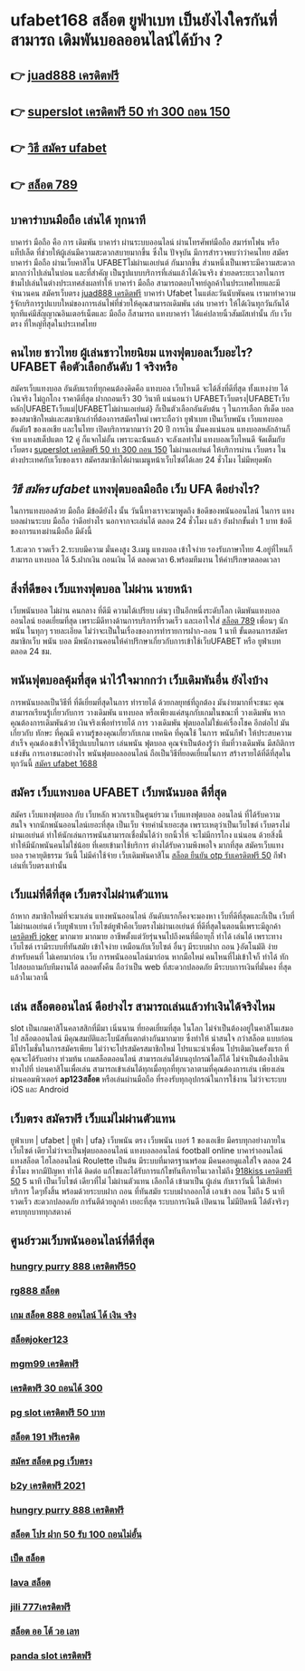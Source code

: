 # ufabet168 สล็อต ยูฟ่าเบท เป็นยังไงใครกันที่สามารถ เดิมพันบอลออนไลน์ได้บ้าง ?

## 👉 [juad888 เครดิตฟรี](https://www.ufaeat.com/)
## 👉 [superslot เครดิตฟรี 50 ทำ 300 ถอน 150](https://www.ufaeat.com/credit-free-50/)
## 👉 [วิธี สมัคร ufabet](https://www.ufaeat.com/credit-free-50/)
## 👉 [สล็อต 789](https://www.ufaeat.com/ทางเข้ายูฟ่าเบท-ufabet/)

##  บาคาร่าบนมือถือ เล่นได้ ทุกนาที 

บาคาร่า มือถือ คือ การ  เดิมพัน  บาคาร่า ผ่านระบบออนไลน์ ผ่านโทรศัพท์มือถือ สมาร์ทโฟน หรือ แท็ปเล็ต ที่ช่วยให้ผู้เล่นมีความสะดวกสบายมากขึ้น ซึ่งใน ปัจจุบัน  มีการสำรวจพบว่าว่าคนไทย สมัครบาคาร่า มือถือ ผ่านเว็บคาสิโน UFABETไม่ผ่านเอเย่นต์  กันมากขึ้น ส่วนหนึ่งเป็นเพราะมีความสะดวกมากกว่าไปเล่นในบ่อน และที่สำคัญ เป็นรูปแบบบริการที่เล่นแล้วได้เงินจริง ช่วยลดระยะเวลาในการข้ามไปเล่นในต่างประเทศส่งผลทำให้ บาคาร่า มือถือ สามารถตอบโจทย์ลูกค้าในประเทศไทยและมีจำนวนคน  สมัครเว็บตรง [juad888 เครดิตฟรี](https://www.ufaeat.com/credit-free-50/) บาคาร่า Ufabet  ในแต่ละวันนับพันคน เรามาทำความรู้จักบริการรูปแบบใหม่ของการเล่นไพ่ที่ช่วยให้คุณสามารถเดิมพัน  เล่น บาคาร่า ให้ได้เงินทุกวันกันได้ทุกทีแค่มีสัญญาณอินเตอร์เน็ตและ มือถือ ก็สามารถ แทงบาคาร่า ได้แค่ปลายนิ้วสัมผัสเท่านั้น กับ  เว็บตรง  ที่ใหญ่ที่สุดในประเทศไทย


## คนไทย ชาวไทย ผู้เล่นชาวไทยนิยม แทงฟุตบอลเว็บอะไร? UFABET คือตัวเลือกอันดับ 1 จริงหรือ

สมัครเว็บแทงบอล อันดับแรกที่ทุกคนต้องคิดคือ แทงบอล เว็บไหนดี  จะได้สิ่งที่ดีที่สุด ทั้งแทงง่าย ได้เงินจริง ไม่ถูกโกง ราคาดีที่สุด ฝากถอนเร็ว 30 วินาที  แน่นอนว่า UFABETเว็บตรง|UFABETเว็บหลัก|UFABETเว็บแม่|UFABETไม่ผ่านเอเย่นต์}   ก็เป็นตัวเลือกอันดับต้น ๆ ในการเลือก ทีเด็ด บอล ของสมาชิกใหม่และสมาชิกเก่าที่ต้องการสมัครใหม่ เพราะถือว่า ยูฟ่าเบท เป็นเว็บพนัน เว็บแทงบอล อันดับ1 ของเอเชีย และในไทย เปิดบริการมากมาว่า 20 ปี การเงิน มั่นคงแน่นอน แทงบอลหลักล้านก็จ่าย แทงสเต็ปแตก 12  คู่ ก็แจกไม่อั้น เพราะฉะน้้นแล้ว จะลังเลทำไม่ แทงบอลเว็บไหนดี จัดเต็มกับ เว็บตรง [superslot เครดิตฟรี 50 ทำ 300 ถอน 150](https://www.ufaeat.com/credit-free-50/) ไม่ผ่านเอเย่นต์ ให้บริการผ่าน เว็บตรง ในต่างประเทศกับเว็บของเรา สมัครสมาชิกได้ผ่านเมนูหน้าเว็บไซต์ได้เลย 24 ชั่วโมง ไม่มีหยุดพัก


##  ***วิธี สมัคร ufabet*** แทงฟุตบอลมือถือ  เว็บ UFA  ดีอย่างไร?

ในการแทงบอลด้วย มือถือ มีข้อดียังไง  นั้น วันนี้ทางเราจะมาพูดถึง  ข้อดีของพนันออนไลน์ ในการ แทงบอลผ่านระบบ มือถือ ว่าดีอย่างไร นอกจากจะเล่นได้  ตลอด 24 ชั่วโมง  แล้ว ยังฝากขั้นต่ำ 1 บาท   ข้อดีของการแทงผ่านมือถือ มีดังนี้

1.สะดวก รวดเร็ว
2.ระบบมีความ  มั่นคงสูง 
3.เมนู แทงบอล เข้าใจง่าย รองรับภาษาไทย
4.อยู่ที่ไหนก็สามารถ แทงบอล ได้
5.ฝากเงิน ถอนเงิน ได้ ตลอดเวลา
6.พร้อมทีมงาน ให้คำปรึกษาตลอดเวลา


##  สิ่งที่ดีของ เว็บแทงฟุตบอล ไม่ผ่าน นายหน้า 

 เว็บพนันบอล  ไม่ผ่าน คนกลาง  ที่ดีมี ความได้เปรียบ เด่นๆ เป็นอีกหนึ่งระดับโลก  เดิมพันแทงบอลออนไลน์ ยอดเยี่ยมที่สุด  เพราะมีดีทางด้านการบริการที่รวดเร็ว และเอาใจใส่ [สล็อต 789](https://www.ufaeat.com/ufabet-master-login/) เพื่อนๆ นักพนัน  ในทุกๆ รายละเอียด ไม่ว่าจะเป็นในเรื่องของการทำรายการฝาก-ถอน  1 นาที   ขั้นตอนการสมัครสมาชิกเว็บ พนัน บอล   มีพนักงานคอนให้คำปรึกษาเกี่ยวกับการเข้าใช้เว็บUFABET หรือ ยูฟ่าเบท ตลอด 24 ชม.


##  พนันฟุตบอลคุ้มที่สุด  น่าไว้ใจมากกว่า เว็บเดิมพันอื่น ยังไงบ้าง

 การพนันบอลเป็นวิธีที่ ที่ดีเยี่ยมที่สุดในการ ทำรายได้ ด้วยกลยุทธ์ที่ถูกต้อง มันง่ายมากที่จะชนะ คุณสามารถเรียนรู้เกี่ยวกับการ วางเดิมพัน แทงบอล หรือเพียงแค่สนุกกับเกมในขณะที่ วางเดิมพัน หากคุณต้องการเดิมพันด้วย เงินจริงเพื่อทำรายได้ การ วางเดิมพัน ฟุตบอลไม่ใช่แค่เรื่องโชค  อีกต่อไป มันเกี่ยวกับ ทักษะ ที่คุณมี ความรู้ของคุณเกี่ยวกับเกม เทคนิค ที่คุณใช้ ในการ พนันกีฬา ให้ประสบความสำเร็จ คุณต้องเข้าใจวิธีรูปแบบในการ เล่นพนัน ฟุตบอล คุณจำเป็นต้องรู้ว่า ทีมที่วางเดิมพัน มีสถิติการแข่งขัน การเอาชนะอย่างไร พนันฟุตบอลออนไลน์ ถือเป็นวิธีที่ยอดเยี่ยมในการ สร้างรายได้ที่ดีที่สุดในทุกวันนี้ [สมัคร ufabet 1688](https://www.ufaeat.com/regis-ufabet-master-free/) 

## สมัคร เว็บแทงบอล UFABET เว็บพนันบอล ดีที่สุด

สมัคร เว็บแทงฟุตบอล  กับ เว็บหลัก พวกเราเป็นศูนย์รวม เว็บแทงฟุตบอล ออนไลน์ ที่ได้รับความสนใจ จากนักพนันออนไลน์เยอะที่สุด เป็นเว็บ จ่ายค่าน้ำเยอะสุด เพราะเหตุว่าเป็นเว็บไซต์ เว็บตรงไม่ผ่านเอเย่นต์ ทำให้นักเล่นการพนันสามารถเชื่อมั่นได้ว่า ยกนิ้วให้ จะไม่มีการโกง แน่นอน ด้วยสิ่งนี้ทำให้มีนักพนันคนไม่ใช่น้อย ที่เคยเข้ามาใช้บริการ ต่างได้รับความพึงพอใจ มากที่สุด สมัครเว็บแทงบอล   ราคายุติธรรม วันนี้ ไม่มีค่าใช้จ่าย เว็บเดิมพันคาสิโน [สล็อต ยืนยัน otp รับเครดิตฟรี 50](https://www.ufaeat.com/register/) กีฬา เล่นที่เว็บตรงเท่านั้น


##  เว็บแม่ที่ดีที่สุด  เว็บตรงไม่ผ่านตัวแทน 

ถ้าหาก สมาชิกใหม่ที่จะมาเล่น แทงพนันออนไลน์ อันดับแรกก็คงจะมองหา เว็บที่ดีที่สุดและก็เป็น เว็บที่ไม่ผ่านเอเย่นต์  เว็บยูฟ่าเบท เว็บไซต์ยูฟ่าคือเว็บตรงไม่ผ่านเอเย่นต์  ที่ดีที่สุดในตอนนี้เพราะมีลูกค้า [เครดิตฟรี joker](https://www.ufaeat.com/regis-ufabet-master-free/) มากมาย  มากมาย อาชีพตั้งแต่วัยรุ่นจนไปถึงคนที่มีอายุก็ ทำได้ เล่นได้ เพราะทางเว็บไซต์ เรามีระบบที่ทันสมัย  เข้าใจง่าย เหมือนกับเว็บไซต์ อื่นๆ มีระบบฝาก  ถอน }อัตโนมัติ ง่ายสำหรับคนที่ ไม่เคยมาก่อน เว็บ การพนันออนไลน์มาก่อน หากมือใหม่ คนไหนที่ไม่เข้าใจก็ ทำได้ ทักไปสอบถามกับทีมงานได้ ตลอดทั้งคืน ถือว่าเป็น web ที่สะดวกปลอดภัย มีระบบการเงินที่มั่นคง ที่สุดแล้วในเวลานี้ 


## เล่น สล็อตออนไลน์ ดีอย่างไร สามารถเล่นแล้วทำเงินได้จริงไหม

 slot เป็นเกมคาสิโนคลาสสิกที่มีมา เนิ่นนาน    ที่ยอดเยี่ยมที่สุด ในโลก ไม่จำเป็นต้องอยู่ในคาสิโนเสมอไป สล็อตออนไลน์ มีคุณสมบัติและโบนัสที่แตกต่างกันมากมาย ซึ่งทำให้ น่าสนใจ กว่าสล็อต แบบก่อน มีโปรโมชั่นในการสมัครเพียบ ไม่ว่าจะโปรสมัครสมาชิกใหม่ โปรแนะนำเพื่อน โปรเติมเงินครั้งแรก ที่คุณจะได้รับอย่าง ท่วมท้น   เกมสล็อตออนไลน์ สามารถเล่นได้บนอุปกรณ์ใดก็ได้ ไม่จำเป็นต้องไปเดินทางไปที่ บ่อนคาสิโนเพื่อเล่น สามารถเข้าเล่นได้ทุกเมื่อทุกที่ทุกเวลาตามที่คุณต้องการเล่น เพียงเล่นผ่านคอมพิวเตอร์ **ap123สล็อต** หรือเล่นผ่านมือถือ ที่รองรับทุกอุปกรณ์ในการใช้งาน ไม่ว่าจะระบบ iOS และ Android

## เว็บตรง สมัครฟรี  เว็บแม่ไม่ผ่านตัวแทน 

ยูฟ่าเบท | ufabet | ยูฟ่า | ufa} เว็บพนัน ตรง     เว็บพนัน  เบอร์ 1 ของเอเชีย มีครบทุกอย่างภายในเว็บไซต์ เดียวไม่ว่าจะเป็นฟุตบอลออนไลน์ แทงบอลออนไลน์ football online บาคาร่าออนไลน์    แทงสล็อต ไฮโลออนไลน์    Roulette   เป็นต้น มีระบบที่มาตรฐานพร้อม มีคนคอยดูแลใส่ใจ ตลอด 24 ชั่วโมง  หากมีปัญหา ทำได้ ติดต่อ แก้ไขและได้รับการแก้ไขทันทีภายในเวลาไม่ถึง [918kiss เครดิตฟรี 50](https://www.ufaeat.com/ทางเข้ายูฟ่าเบท-ufabet/) 5 นาที เป็นเว็บไซต์ เดียวที่ไม่ ไม่ผ่านตัวแทน  เลือกได้ เข้ามาเป็น ผู้เล่น กับเราวันนี้ ไม่เสียค่าบริการ ใดๆทั้งสิ้น พร้อมด้วยระบบฝาก  ถอน ที่ทันสมัย ระบบฝากออกโต้  เอาเข้า ถอน ไม่ถึง 5 นาที รวดเร็ว สะดวกปลอดภัย การันตีด้วยลูกค้า  เยอะที่สุด ระบบการเงินดี  เปิดนาน ไม่มีปิดหนี ได้ตังจริงๆ ครบทุกบาททุกสตางค์


## ศูนย์รวมเว็บพนันออนไลน์ที่ดีที่สุด

### [hungry purry 888 เครดิตฟรี50](https://atom.io/themes/ทางเข้า%20UFAEAT%20เว็บตรง%20UFABET%20joker%20สล็อต888เครดิตฟรี%20008%20สล็อต%20ฟรีเครดิต%20100%)
### [rg888 สล็อต](https://atom.io/themes/ทางเข้า%20UFAEAT%20เว็บตรง%20UFABET%20bmk999%20เครดิตฟรี%20008%20สล็อต%20ฟรีเครดิต%20100%)
### [เกม สล็อต 888 ออนไลน์ ได้ เงิน จริง](https://atom.io/themes/ทางเข้า%20UFAEAT%20เว็บตรง%20UFABET%20เครดิตฟรี%20กดรับเอง%20ยืนยันเบอร์%20superslot%20008%20สล็อต%20ฟรีเครดิต%20100%)
### [สล็อตjoker123](https://atom.io/themes/ทางเข้า%20UFAEAT%20เว็บตรง%20UFABET%20shabubet%20เครดิตฟรี30%20008%20สล็อต%20ฟรีเครดิต%20100%)
### [mgm99 เครดิตฟรี](https://atom.io/themes/ทางเข้า%20UFAEAT%20เว็บตรง%20UFABET%20abcสล็อต%20008%20สล็อต%20ฟรีเครดิต%20100%)
### [เครดิตฟรี 30 ถอนได้ 300](https://atom.io/themes/ทางเข้า%20UFAEAT%20เว็บตรง%20UFABET%20สล็อต456%20008%20สล็อต%20ฟรีเครดิต%20100%)
### [pg slot เครดิตฟรี 50 บาท](https://atom.io/themes/ทางเข้า%20UFAEAT%20เว็บตรง%20UFABET%20สล็อตxo555%20008%20สล็อต%20ฟรีเครดิต%20100%)
### [สล็อต 191 ฟรีเครดิต](https://atom.io/themes/ทางเข้า%20UFAEAT%20เว็บตรง%20UFABET%20เครดิตฟรี%20กดรับเอง%20สล็อต%20008%20สล็อต%20ฟรีเครดิต%20100%)
### [สมัคร สล็อต pg เว็บตรง](https://atom.io/themes/ทางเข้า%20UFAEAT%20เว็บตรง%20UFABET%20สล็อต%20mgm%20008%20สล็อต%20ฟรีเครดิต%20100%)
### [b2y เครดิตฟรี 2021](https://atom.io/themes/ทางเข้า%20UFAEAT%20เว็บตรง%20UFABET%20allslot%20wallet%20เครดิตฟรี%2050%20008%20สล็อต%20ฟรีเครดิต%20100%)
### [hungry purry 888 เครดิตฟรี](https://atom.io/themes/ทางเข้า%20UFAEAT%20เว็บตรง%20UFABET%20สล็อต%20โจ๊กเกอร์%20008%20สล็อต%20ฟรีเครดิต%20100%)
### [สล็อต โปร ฝาก 50 รับ 100 ถอนไม่อั้น](https://atom.io/themes/ทางเข้า%20UFAEAT%20เว็บตรง%20UFABET%20สล็อต%20เว็บตรง%20ขั้นต่ำ%201%20บาท%20008%20สล็อต%20ฟรีเครดิต%20100%)
### [เป็ด สล็อต](https://atom.io/themes/ทางเข้า%20UFAEAT%20เว็บตรง%20UFABET%20สมัครufabet%20auto%20008%20สล็อต%20ฟรีเครดิต%20100%)
### [lava สล็อต](https://atom.io/themes/ทางเข้า%20UFAEAT%20เว็บตรง%20UFABET%20สล็อตpk%20008%20สล็อต%20ฟรีเครดิต%20100%)
### [jili 777เครดิตฟรี](https://atom.io/themes/ทางเข้า%20UFAEAT%20เว็บตรง%20UFABET%20wo365%20เครดิตฟรี18%20008%20สล็อต%20ฟรีเครดิต%20100%)
### [สล็อต ออ โต้ วอ เลท](https://atom.io/themes/ทางเข้า%20UFAEAT%20เว็บตรง%20UFABET%20ufa369%20สล็อต%20008%20สล็อต%20ฟรีเครดิต%20100%)
### [panda slot เครดิตฟรี](https://atom.io/themes/ทางเข้า%20UFAEAT%20เว็บตรง%20UFABET%20เครดิตฟรี%2050%20ล่าสุด%20008%20สล็อต%20ฟรีเครดิต%20100%)